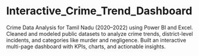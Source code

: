 # Interactive_Crime_Trend_Dashboard
Crime Data Analysis for Tamil Nadu (2020–2022) using Power BI and Excel. Cleaned and modeled public datasets to analyze crime trends, district-level incidents, and categories like murder and negligence. Built an interactive multi-page dashboard with KPIs, charts, and actionable insights.
